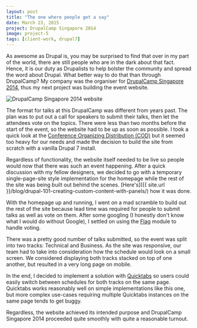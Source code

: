```yaml
---
layout: post
title: "The one where people get a say"
date: March 23, 2015
project: DrupalCamp Singapore 2014
image: project-5
tags: [client-work, drupal7]
---
```

As awesome as Drupal is, you may be surprised to find that over in my part of the world, there are still people who are in the dark about that fact. Hence, it is our duty as Drupalists to help bolster the community and spread the word about Drupal. What better way to do that than through DrupalCamp? My company was the organiser for [DrupalCamp Singapore 2014](http://www.drupalcamp.sg/), thus my next project was building the event website.

<img src="{{ site.url }}/assets/images/posts/dcsg/dcsg.jpg" alt="DrupalCamp Singapore 2014 website"/>

The format for talks at this DrupalCamp was different from years past. The plan was to put out a call for speakers to submit their talks, then let the attendees vote on the topics. There were less than two months before the start of the event, so the website had to be up as soon as possible. I took a quick look at the [Conference Organizing Distribution (COD)](https://groups.drupal.org/conference-organizing-distribution) but it seemed too heavy for our needs and made the decision to build the site from scratch with a vanilla Drupal 7 install.

Regardless of functionality, the website itself needed to be live so people would now that there was such an event happening. After a quick discussion with my fellow designers, we decided to go with a temporary single-page-site style implementation for the homepage while the rest of the site was being built out behind the scenes. [Here's]({{ site.url }}/blog/drupal-101-creating-custom-content-with-panels/) how it was done.

With the homepage up and running, I went on a mad scramble to build out the rest of the site because lead time was required for people to submit talks as well as vote on them. After some googling (I honestly don't know what I would do without Google), I settled on using the [Flag](https://www.drupal.org/project/flag) module to handle voting.

There was a pretty good number of talks submitted, so the event was split into two tracks: Technical and Business. As the site was responsive, our team had to take into consideration how the schedule would look on a small screen. We considered displaying both tracks stacked on top of one another, but resulted in a very long page on mobile.

In the end, I decided to implement a solution with [Quicktabs](https://www.drupal.org/project/quicktabs) so users could easily switch between schedules for both tracks on the same page. Quicktabs works reasonably well on simple implementations like this one, but more complex use-cases requiring multiple Quicktabs instances on the same page tends to get buggy.

Regardless, the website achieved its intended purpose and DrupalCamp Singapore 2014 proceeded quite smoothly with quite a reasonable turnout.


 
